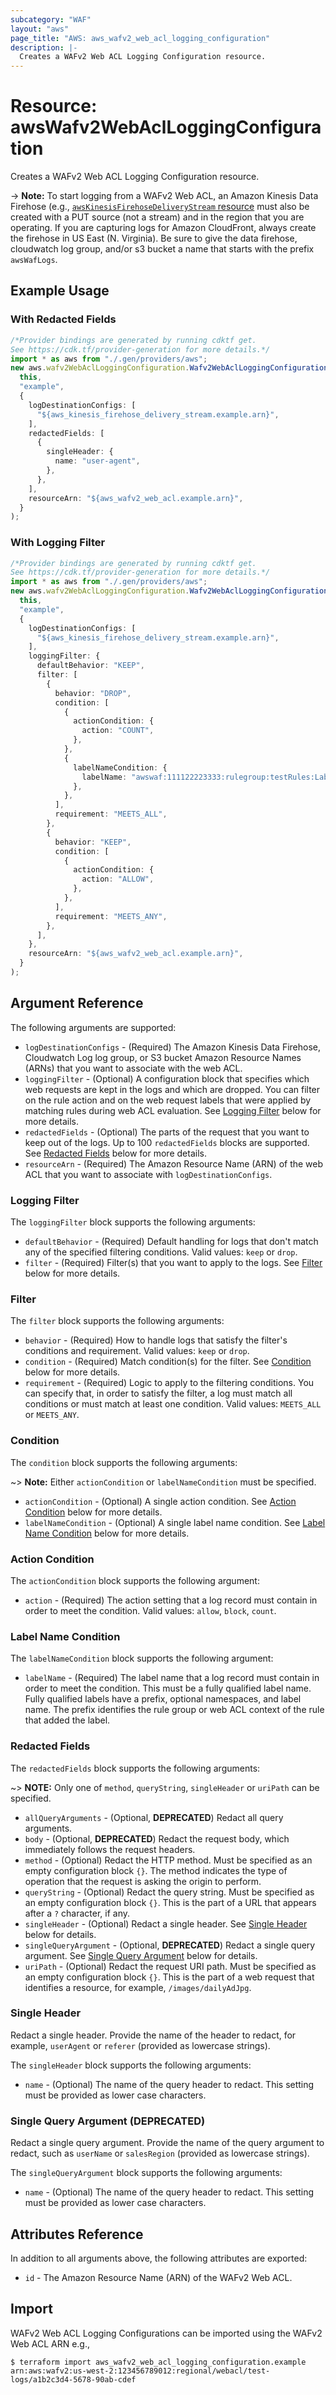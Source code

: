 ```yaml
---
subcategory: "WAF"
layout: "aws"
page_title: "AWS: aws_wafv2_web_acl_logging_configuration"
description: |-
  Creates a WAFv2 Web ACL Logging Configuration resource.
---
```


# Resource: awsWafv2WebAclLoggingConfiguration

Creates a WAFv2 Web ACL Logging Configuration resource.

\-> **Note:** To start logging from a WAFv2 Web ACL, an Amazon Kinesis Data Firehose (e.g., [`awsKinesisFirehoseDeliveryStream` resource](/docs/providers/aws/r/kinesis_firehose_delivery_stream.html) must also be created with a PUT source (not a stream) and in the region that you are operating.
If you are capturing logs for Amazon CloudFront, always create the firehose in US East (N. Virginia).
Be sure to give the data firehose, cloudwatch log group, and/or s3 bucket a name that starts with the prefix `awsWafLogs`.

## Example Usage

### With Redacted Fields

```typescript
/*Provider bindings are generated by running cdktf get.
See https://cdk.tf/provider-generation for more details.*/
import * as aws from "./.gen/providers/aws";
new aws.wafv2WebAclLoggingConfiguration.Wafv2WebAclLoggingConfiguration(
  this,
  "example",
  {
    logDestinationConfigs: [
      "${aws_kinesis_firehose_delivery_stream.example.arn}",
    ],
    redactedFields: [
      {
        singleHeader: {
          name: "user-agent",
        },
      },
    ],
    resourceArn: "${aws_wafv2_web_acl.example.arn}",
  }
);

```

### With Logging Filter

```typescript
/*Provider bindings are generated by running cdktf get.
See https://cdk.tf/provider-generation for more details.*/
import * as aws from "./.gen/providers/aws";
new aws.wafv2WebAclLoggingConfiguration.Wafv2WebAclLoggingConfiguration(
  this,
  "example",
  {
    logDestinationConfigs: [
      "${aws_kinesis_firehose_delivery_stream.example.arn}",
    ],
    loggingFilter: {
      defaultBehavior: "KEEP",
      filter: [
        {
          behavior: "DROP",
          condition: [
            {
              actionCondition: {
                action: "COUNT",
              },
            },
            {
              labelNameCondition: {
                labelName: "awswaf:111122223333:rulegroup:testRules:LabelNameZ",
              },
            },
          ],
          requirement: "MEETS_ALL",
        },
        {
          behavior: "KEEP",
          condition: [
            {
              actionCondition: {
                action: "ALLOW",
              },
            },
          ],
          requirement: "MEETS_ANY",
        },
      ],
    },
    resourceArn: "${aws_wafv2_web_acl.example.arn}",
  }
);

```

## Argument Reference

The following arguments are supported:

* `logDestinationConfigs` - (Required) The Amazon Kinesis Data Firehose, Cloudwatch Log log group, or S3 bucket Amazon Resource Names (ARNs) that you want to associate with the web ACL.
* `loggingFilter` - (Optional) A configuration block that specifies which web requests are kept in the logs and which are dropped. You can filter on the rule action and on the web request labels that were applied by matching rules during web ACL evaluation. See [Logging Filter](#logging-filter) below for more details.
* `redactedFields` - (Optional) The parts of the request that you want to keep out of the logs. Up to 100 `redactedFields` blocks are supported. See [Redacted Fields](#redacted-fields) below for more details.
* `resourceArn` - (Required) The Amazon Resource Name (ARN) of the web ACL that you want to associate with `logDestinationConfigs`.

### Logging Filter

The `loggingFilter` block supports the following arguments:

* `defaultBehavior` - (Required) Default handling for logs that don't match any of the specified filtering conditions. Valid values: `keep` or `drop`.
* `filter` - (Required) Filter(s) that you want to apply to the logs. See [Filter](#filter) below for more details.

### Filter

The `filter` block supports the following arguments:

* `behavior` - (Required) How to handle logs that satisfy the filter's conditions and requirement. Valid values: `keep` or `drop`.
* `condition` - (Required) Match condition(s) for the filter. See [Condition](#condition) below for more details.
* `requirement` - (Required) Logic to apply to the filtering conditions. You can specify that, in order to satisfy the filter, a log must match all conditions or must match at least one condition. Valid values: `MEETS_ALL` or `MEETS_ANY`.

### Condition

The `condition` block supports the following arguments:

\~> **Note:** Either `actionCondition` or `labelNameCondition` must be specified.

* `actionCondition` - (Optional) A single action condition. See [Action Condition](#action-condition) below for more details.
* `labelNameCondition` - (Optional) A single label name condition. See [Label Name Condition](#label-name-condition) below for more details.

### Action Condition

The `actionCondition` block supports the following argument:

* `action` - (Required) The action setting that a log record must contain in order to meet the condition. Valid values: `allow`, `block`, `count`.

### Label Name Condition

The `labelNameCondition` block supports the following argument:

* `labelName` - (Required) The label name that a log record must contain in order to meet the condition. This must be a fully qualified label name. Fully qualified labels have a prefix, optional namespaces, and label name. The prefix identifies the rule group or web ACL context of the rule that added the label.

### Redacted Fields

The `redactedFields` block supports the following arguments:

\~> **NOTE:** Only one of `method`, `queryString`, `singleHeader` or `uriPath` can be specified.

* `allQueryArguments` - (Optional, **DEPRECATED**) Redact all query arguments.
* `body` - (Optional, **DEPRECATED**) Redact the request body, which immediately follows the request headers.
* `method` - (Optional) Redact the HTTP method. Must be specified as an empty configuration block `{}`. The method indicates the type of operation that the request is asking the origin to perform.
* `queryString` - (Optional) Redact the query string. Must be specified as an empty configuration block `{}`. This is the part of a URL that appears after a `?` character, if any.
* `singleHeader` - (Optional) Redact a single header. See [Single Header](#single-header) below for details.
* `singleQueryArgument` - (Optional, **DEPRECATED**) Redact a single query argument. See [Single Query Argument](#single-query-argument-deprecated) below for details.
* `uriPath` - (Optional) Redact the request URI path. Must be specified as an empty configuration block `{}`. This is the part of a web request that identifies a resource, for example, `/images/dailyAdJpg`.

### Single Header

Redact a single header. Provide the name of the header to redact, for example, `userAgent` or `referer` (provided as lowercase strings).

The `singleHeader` block supports the following arguments:

* `name` - (Optional) The name of the query header to redact. This setting must be provided as lower case characters.

### Single Query Argument (**DEPRECATED**)

Redact a single query argument. Provide the name of the query argument to redact, such as `userName` or `salesRegion` (provided as lowercase strings).

The `singleQueryArgument` block supports the following arguments:

* `name` - (Optional) The name of the query header to redact. This setting must be provided as lower case characters.

## Attributes Reference

In addition to all arguments above, the following attributes are exported:

* `id` - The Amazon Resource Name (ARN) of the WAFv2 Web ACL.

## Import

WAFv2 Web ACL Logging Configurations can be imported using the WAFv2 Web ACL ARN e.g.,

```console
$ terraform import aws_wafv2_web_acl_logging_configuration.example arn:aws:wafv2:us-west-2:123456789012:regional/webacl/test-logs/a1b2c3d4-5678-90ab-cdef
```
